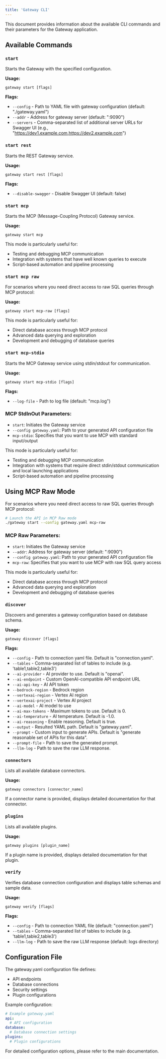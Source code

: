 ```yaml
---
title: 'Gateway CLI'
---
```


This document provides information about the available CLI commands and their parameters for the Gateway application.

## Available Commands

### `start`

Starts the Gateway with the specified configuration.

**Usage:**

```
gateway start [flags]
```

**Flags:**

- `--config` - Path to YAML file with gateway configuration (default: "./gateway.yaml")
- `--addr` - Address for gateway server (default: ":9090")
- `--servers` - Comma-separated list of additional server URLs for Swagger UI (e.g., "https://dev1.example.com,https://dev2.example.com")

### `start rest`

Starts the REST Gateway service.

**Usage:**

```
gateway start rest [flags]
```

**Flags:**

- `--disable-swagger` - Disable Swagger UI (default: false)

### `start mcp`

Starts the MCP (Message-Coupling Protocol) Gateway service.

**Usage:**

```
gateway start mcp
```

This mode is particularly useful for:
- Testing and debugging MCP communication
- Integration with systems that have well known queries to execute
- Script-based automation and pipeline processing


### `start mcp raw`

For scenarios where you need direct access to raw SQL queries through MCP protocol:

**Usage:**

```
gateway start mcp-raw [flags]
```

This mode is particularly useful for:
- Direct database access through MCP protocol
- Advanced data querying and exploration
- Development and debugging of database queries


### `start mcp-stdio`

Starts the MCP Gateway service using stdin/stdout for communication.

**Usage:**

```
gateway start mcp-stdio [flags]
```

**Flags:**

- `--log-file` - Path to log file (default: "mcp.log")

### MCP StdInOut Parameters:

- `start`: Initiates the Gateway service
- `--config gateway.yaml`: Path to your generated API configuration file
- `mcp-stdio`: Specifies that you want to use MCP with standard input/output

This mode is particularly useful for:
- Testing and debugging MCP communication
- Integration with systems that require direct stdin/stdout communication and local launching applications
- Script-based automation and pipeline processing

## Using MCP Raw Mode

For scenarios where you need direct access to raw SQL queries through MCP protocol:

```bash
# Launch the API in MCP Raw mode
./gateway start --config gateway.yaml mcp-raw
```

### MCP Raw Parameters:

- `start`: Initiates the Gateway service
- `--addr`: Address for gateway server (default: ":9090")
- `--config gateway.yaml`: Path to your generated API configuration file
- `mcp-raw`: Specifies that you want to use MCP with raw SQL query access

This mode is particularly useful for:
- Direct database access through MCP protocol
- Advanced data querying and exploration
- Development and debugging of database queries

### `discover`

Discovers and generates a gateway configuration based on database schema.

**Usage:**

```
gateway discover [flags]
```

**Flags:**

- `--config` - Path to connection yaml file. Default is "connection.yaml".
- `--tables` - Comma-separated list of tables to include (e.g. 'table1,table2,table3')
- `--ai-provider` - AI provider to use. Default is "openai".
- `--ai-endpoint` - Custom OpenAI-compatible API endpoint URL
- `--ai-api-key` - AI API token
- `--bedrock-region` - Bedrock region
- `--vertexai-region` - Vertex AI region
- `--vertexai-project` - Vertex AI project
- `--ai-model` - AI model to use
- `--ai-max-tokens` - Maximum tokens to use. Default is 0.
- `--ai-temperature` - AI temperature. Default is -1.0.
- `--ai-reasoning` - Enable reasoning. Default is true.
- `--output` - Resulted YAML path. Default is "gateway.yaml".
- `--prompt` - Custom input to generate APIs. Default is "generate reasonable set of APIs for this data".
- `--prompt-file` - Path to save the generated prompt.
- `--llm-log` - Path to save the raw LLM response.

### `connectors`

Lists all available database connectors.

**Usage:**

```
gateway connectors [connector_name]
```

If a connector name is provided, displays detailed documentation for that connector.

### `plugins`

Lists all available plugins.

**Usage:**

```
gateway plugins [plugin_name]
```

If a plugin name is provided, displays detailed documentation for that plugin.

### `verify`

Verifies database connection configuration and displays table schemas and sample data.

**Usage:**

```
gateway verify [flags]
```

**Flags:**

- `--config` - Path to connection YAML file (default: "connection.yaml")
- `--tables` - Comma-separated list of tables to include (e.g. 'table1,table2,table3')
- `--llm-log` - Path to save the raw LLM response (default: logs directory)

## Configuration File

The gateway.yaml configuration file defines:

- API endpoints
- Database connections
- Security settings
- Plugin configurations

Example configuration:

```yaml
# Example gateway.yaml
api:
  # API configuration
database:
  # Database connection settings
plugins:
  # Plugin configurations
```

For detailed configuration options, please refer to the main documentation.
